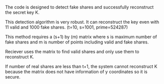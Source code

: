 The code is designed to detect fake shares and successfully reconstruct the secret key K.

This detection algorithm is very robust. It can reconstruct the key even with 11 valid and 1000 fake shares. (t=10, s=1001, prime=524287)

This method requires a (s+1) by (m) matrix where s is maximum number of fake shares and m is number of points including valid and fake shares.

Reciever uses the matrix to find valid shares and only use them to reconstruct K.

If number of real shares are less than t+1, the system cannot reconstruct K because the matrix does not have information of y coordinates so it is secure. 